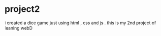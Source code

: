 # project2
i created a dice game just using html , css and js . this is my 2nd project of leaning webD
